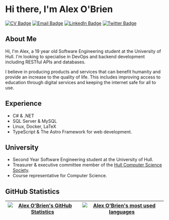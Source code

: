 # Hi there, I'm Alex O'Brien

[![CV Badge](https://img.shields.io/badge/CV-blue?style=for-the-badge&logo=google-docs&logoColor=white)](https://www.alex8obrien.com/assets/CV.pdf)
[![Email Badge](https://img.shields.io/badge/Email-grey?style=for-the-badge&logo=gmail&logoColor=white)](mailto:alex8obrien@gmail.com)
[![LinkedIn Badge](https://img.shields.io/badge/LinkedIn-blue?style=for-the-badge&logo=linkedin&logoColor=white)](https://www.linkedin.com/in/alex8obrien/)
[![Twitter Badge](https://img.shields.io/badge/twitter-grey?style=for-the-badge&logo=twitter&logoColor=white)](https://www.twitter.com/alex8obrien/)

## About Me

Hi, I'm Alex, a 19 year old Software Engineering student at the University of Hull.
I'm looking to specialise in DevOps and backend development including RESTful APIs and databases.

I believe in producing products and services that can benefit humanity and provide an increase to the quality of life.
This includes improving access to education through digital services and keeping the internet safe for all to use.

## Experience

- C# & .NET
- SQL Server & MySQL
- Linux, Docker, LaTeX
- TypeScript & The Astro Framework for web development.

## University

- Second Year Software Engineering student at the University of Hull.
- Treasurer & executive committee member of the [Hull Computer Science Society](https://www.hullcss.org).
- Course representative for Computer Science.

## GitHub Statistics

|[![Alex O'Brien's GitHub Statistics](http://github-readme-stats.vercel.app/api?username=alex8obrien&show=reviews,prs_merged,prs_merged_percentage&show_icons=true&rank_icon=github&theme=transparent)](https://github.com/alex8obrien) | [![Alex O'Brien's most used languages](http://github-readme-stats.vercel.app/api/top-langs/?username=alex8obrien&theme=transparent)](https://github.com/alex8obrien)|
|-|-|
